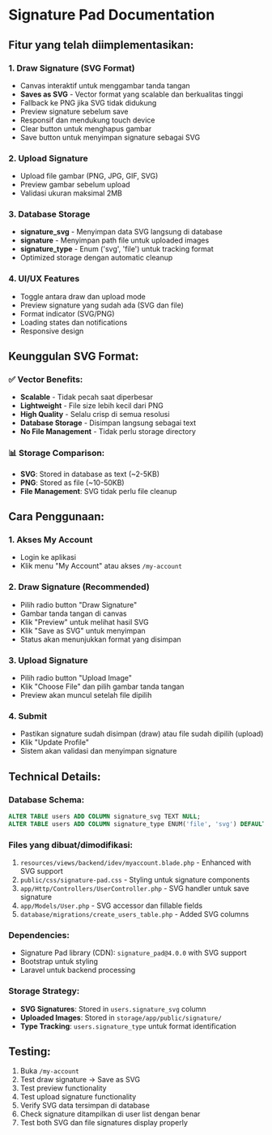 # Signature Pad Documentation

## Fitur yang telah diimplementasikan:

### 1. **Draw Signature (SVG Format)**
- Canvas interaktif untuk menggambar tanda tangan
- **Saves as SVG** - Vector format yang scalable dan berkualitas tinggi
- Fallback ke PNG jika SVG tidak didukung
- Preview signature sebelum save
- Responsif dan mendukung touch device
- Clear button untuk menghapus gambar
- Save button untuk menyimpan signature sebagai SVG

### 2. **Upload Signature**
- Upload file gambar (PNG, JPG, GIF, SVG)
- Preview gambar sebelum upload
- Validasi ukuran maksimal 2MB

### 3. **Database Storage**
- **signature_svg** - Menyimpan data SVG langsung di database
- **signature** - Menyimpan path file untuk uploaded images
- **signature_type** - Enum ('svg', 'file') untuk tracking format
- Optimized storage dengan automatic cleanup

### 4. **UI/UX Features**
- Toggle antara draw dan upload mode
- Preview signature yang sudah ada (SVG dan file)
- Format indicator (SVG/PNG)
- Loading states dan notifications
- Responsive design

## Keunggulan SVG Format:

### ✅ **Vector Benefits:**
- **Scalable** - Tidak pecah saat diperbesar
- **Lightweight** - File size lebih kecil dari PNG
- **High Quality** - Selalu crisp di semua resolusi
- **Database Storage** - Disimpan langsung sebagai text
- **No File Management** - Tidak perlu storage directory

### 📊 **Storage Comparison:**
- **SVG**: Stored in database as text (~2-5KB)
- **PNG**: Stored as file (~10-50KB)
- **File Management**: SVG tidak perlu file cleanup

## Cara Penggunaan:

### 1. **Akses My Account**
- Login ke aplikasi
- Klik menu "My Account" atau akses `/my-account`

### 2. **Draw Signature (Recommended)**
- Pilih radio button "Draw Signature"
- Gambar tanda tangan di canvas
- Klik "Preview" untuk melihat hasil SVG
- Klik "Save as SVG" untuk menyimpan
- Status akan menunjukkan format yang disimpan

### 3. **Upload Signature**
- Pilih radio button "Upload Image"
- Klik "Choose File" dan pilih gambar tanda tangan
- Preview akan muncul setelah file dipilih

### 4. **Submit**
- Pastikan signature sudah disimpan (draw) atau file sudah dipilih (upload)
- Klik "Update Profile"
- Sistem akan validasi dan menyimpan signature

## Technical Details:

### Database Schema:
```sql
ALTER TABLE users ADD COLUMN signature_svg TEXT NULL;
ALTER TABLE users ADD COLUMN signature_type ENUM('file', 'svg') DEFAULT 'file';
```

### Files yang dibuat/dimodifikasi:
1. `resources/views/backend/idev/myaccount.blade.php` - Enhanced with SVG support
2. `public/css/signature-pad.css` - Styling untuk signature components
3. `app/Http/Controllers/UserController.php` - SVG handler untuk save signature
4. `app/Models/User.php` - SVG accessor dan fillable fields
5. `database/migrations/create_users_table.php` - Added SVG columns

### Dependencies:
- Signature Pad library (CDN): `signature_pad@4.0.0` with SVG support
- Bootstrap untuk styling
- Laravel untuk backend processing

### Storage Strategy:
- **SVG Signatures**: Stored in `users.signature_svg` column
- **Uploaded Images**: Stored in `storage/app/public/signature/`
- **Type Tracking**: `users.signature_type` untuk format identification

## Testing:
1. Buka `/my-account`
2. Test draw signature → Save as SVG
3. Test preview functionality
4. Test upload signature functionality
5. Verify SVG data tersimpan di database
6. Check signature ditampilkan di user list dengan benar
7. Test both SVG dan file signatures display properly